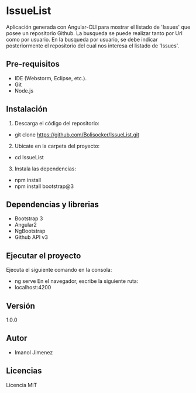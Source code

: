 # IssueList

Aplicación generada con Angular-CLI para mostrar el listado de 'Issues' que posee un repositorio Github. La busqueda se puede realizar tanto por Url como por usuario. En la busqueda por usuario, se debe indicar posteriormente el repositorio del cual nos interesa el listado de 'Issues'.

## Pre-requisitos
- IDE (Webstorm, Eclipse, etc.).
- Git
- Node.js

## Instalación
1. Descarga el código del repositorio:
  - git clone https://github.com/Bolisocker/IssueList.git
  
2. Ubicate en la carpeta del proyecto:
  - cd IssueList
  
3. Instala las dependencias:
  - npm install
  - npm install bootstrap@3

## Dependencias y librerias
  - Bootstrap 3
  - Angular2
  - NgBootstrap
  - Github API v3
  
## Ejecutar el proyecto
Ejecuta el siguiente comando en la consola:
  - ng serve
En el navegador, escribe la siguiente ruta:
  - localhost:4200
    
## Versión
1.0.0

## Autor
- Imanol Jimenez 

## Licencias
Licencia MIT
